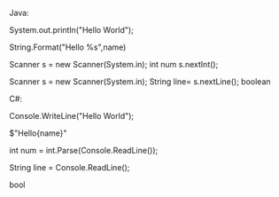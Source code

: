 Java:

System.out.println("Hello World");

String.Format("Hello %s",name)

Scanner s = new Scanner(System.in);
        int num s.nextInt();

Scanner s = new Scanner(System.in);
        String line=  s.nextLine();
boolean  

C#:

Console.WriteLine("Hello World");

$"Hello{name}"

int num = int.Parse(Console.ReadLine());

String line = Console.ReadLine();

bool